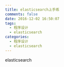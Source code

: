 ```yaml
---
title: elasticsearch上手练
comments: false
date: 2016-12-02 16:50:07
tags:
  - 程序设计
  - elasticsearch
categories:
  - 程序设计
  - elasticsearch
---
```


elasticsearch
